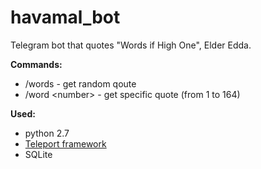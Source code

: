 # havamal_bot

Telegram bot that quotes "Words if High One", Elder Edda.

**Commands:**
- /words - get random qoute
- /word \<number\> - get specific quote (from 1 to 164) 

**Used:**
- python 2.7
- [Teleport framework](https://github.com/nickoala/telepot)
- SQLite 

